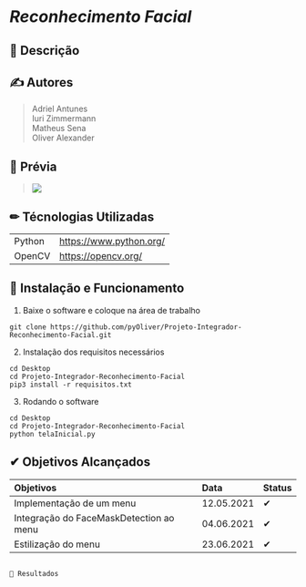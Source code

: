 # ***Reconhecimento Facial***

## 📕 Descrição

## ✍ Autores
> Adriel Antunes  
> Iuri Zimmermann  
> Matheus Sena  
> Oliver Alexander

## 📖 Prévia
> <img src="https://github.com/pyOliver/Projeto-Integrador-Reconhecimento-Facial/blob/main/Imagens/cap_1.png"/>

## ✏ Técnologias Utilizadas 
|||
| :------- | :--- |
| Python | https://www.python.org/ |
| OpenCV | https://opencv.org/ |  


## 📝 Instalação e Funcionamento
01. Baixe o software e coloque na área de trabalho
```
git clone https://github.com/pyOliver/Projeto-Integrador-Reconhecimento-Facial.git
```

02. Instalação dos requisitos necessários
```
cd Desktop
cd Projeto-Integrador-Reconhecimento-Facial  
pip3 install -r requisitos.txt  
```

03. Rodando o software  
```
cd Desktop  
cd Projeto-Integrador-Reconhecimento-Facial  
python telaInicial.py  
```

## ✔ Objetivos Alcançados
| Objetivos | Data | Status |
| :------- | :--- | :--- |
| Implementação de um menu | 12.05.2021 | ✔ |
| Integração do FaceMaskDetection ao menu | 04.06.2021 | ✔ |
| Estilização do menu | 23.06.2021 | ✔ |
```

🔑 Resultados



